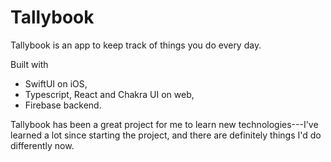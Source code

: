 # Tallybook
Tallybook is an app to keep track of things you do every day.

Built with
- SwiftUI on iOS,
- Typescript, React and Chakra UI on web,
- Firebase backend.

Tallybook has been a great project for me to learn new technologies---I've learned a lot since starting the project, and there are definitely things I'd do differently now.
